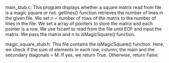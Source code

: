 main_stub.c:
This program displays whether a square matrix read from file is a magic square or not. getlines() function retrieves the number of lines in the given file. We set n = number of rows of the matrix to the number of lines in the file. We set a array of pointers to store the matrix and each pointer is a row. We use fscanf to read from the file until EOF and input the matrix. We pass the matrix and n to isMagicSquare() function.

magic_square_stub.h:
This file contains the isMagicSquare() function. Here, we check if the sum of elements in each row, column, the main and the secondary diagonals = M. If yes, we return True. Otherwise, return False.